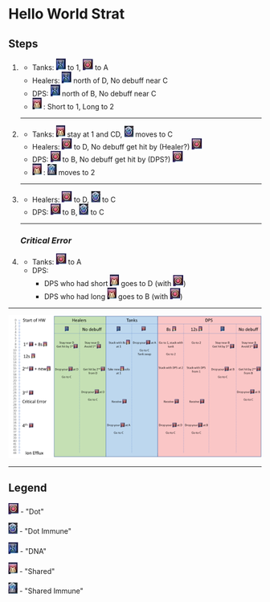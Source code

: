 # Hello World Strat
## Steps
1. 
    - Tanks: ![dna] to 1, ![dot] to A
    - Healers: ![dna] north of D, No debuff near C
    - DPS: ![dna] north of B, No debuff near C
    - ![shared] : Short to 1, Long to 2
    ---
2.  
    - Tanks: ![shared] stay at 1 and CD, ![dotimmune] moves to C
    - Healers: ![dot] to D, No debuff get hit by (Healer?) ![dot]
    - DPS: ![dot] to B, No debuff get hit by (DPS?) ![dot]
    - ![shared] : ![sharedimmune] moves to 2
    ---
3. 
    - Healers: ![dot] to D, ![dotimmune] to C
    - DPS: ![dot] to B, ![dotimmune] to C
    ---
    ### _Critical Error_
4.
    - Tanks: ![dot] to A
    - DPS: 
        * DPS who had short ![shared] goes to D (with ![dot])
        * DPS who had long ![shared] goes to B (with ![dot])

---
![individual]

---

## Legend
![dot] - "Dot"

![dotimmune] - "Dot Immune"

![dna] - "DNA"

![shared] - "Shared"

![sharedimmune] - "Shared Immune"


[dot]:./Images/Dot.png
[dotimmune]:./Images/DotImmune.png
[dna]:./Images/Latent.png
[shared]:./Images/Shared.png
[sharedimmune]:./Images/SharedImmune.png
[individual]:./Images/HelloWorld_Individual.png
